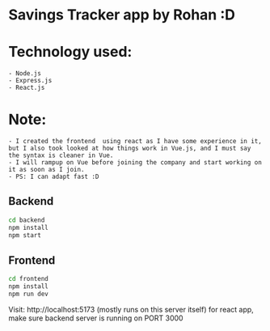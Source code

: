 # Savings Tracker app by Rohan :D

# Technology used:
    - Node.js
    - Express.js
    - React.js

# Note:
    - I created the frontend  using react as I have some experience in it, but I also took looked at how things work in Vue.js, and I must say the syntax is cleaner in Vue.
    - I will rampup on Vue before joining the company and start working on it as soon as I join.
    - PS: I can adapt fast :D

## Backend
``` bash
cd backend
npm install
npm start
```

## Frontend
``` bash
cd frontend
npm install
npm run dev
```

Visit: http://localhost:5173 (mostly runs on this server itself) for react app, make sure backend server is running on PORT 3000